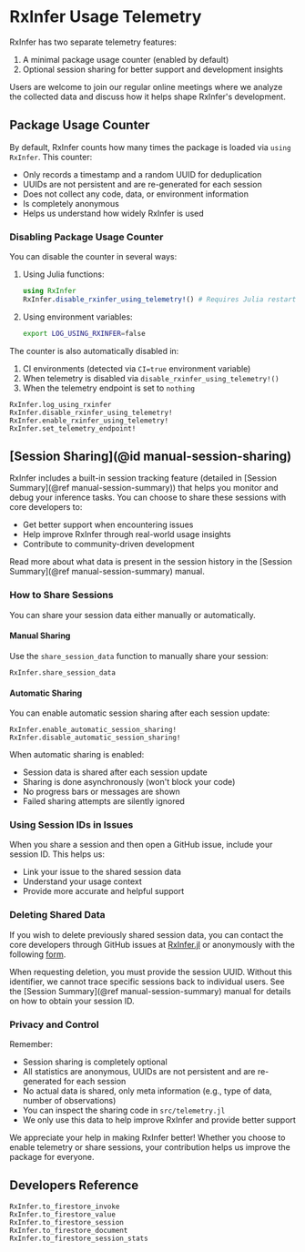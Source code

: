 # RxInfer Usage Telemetry

RxInfer has two separate telemetry features:
1. A minimal package usage counter (enabled by default)
2. Optional session sharing for better support and development insights

Users are welcome to join our regular online meetings where we analyze the collected data and discuss how it helps shape RxInfer's development.

## Package Usage Counter

By default, RxInfer counts how many times the package is loaded via `using RxInfer`. This counter:
- Only records a timestamp and a random UUID for deduplication
- UUIDs are not persistent and are re-generated for each session
- Does not collect any code, data, or environment information
- Is completely anonymous
- Helps us understand how widely RxInfer is used

### Disabling Package Usage Counter

You can disable the counter in several ways:

1. Using Julia functions:
   ```julia
   using RxInfer
   RxInfer.disable_rxinfer_using_telemetry!() # Requires Julia restart
   ```

2. Using environment variables:
   ```bash
   export LOG_USING_RXINFER=false
   ```

The counter is also automatically disabled in:
1. CI environments (detected via `CI=true` environment variable)
2. When telemetry is disabled via `disable_rxinfer_using_telemetry!()`
3. When the telemetry endpoint is set to `nothing`

```@docs 
RxInfer.log_using_rxinfer
RxInfer.disable_rxinfer_using_telemetry!
RxInfer.enable_rxinfer_using_telemetry!
RxInfer.set_telemetry_endpoint!
```

## [Session Sharing](@id manual-session-sharing)

RxInfer includes a built-in session tracking feature (detailed in [Session Summary](@ref manual-session-summary)) that helps you monitor and debug your inference tasks. You can choose to share these sessions with core developers to:
- Get better support when encountering issues
- Help improve RxInfer through real-world usage insights
- Contribute to community-driven development

Read more about what data is present in the session history in the [Session Summary](@ref manual-session-summary) manual.

### How to Share Sessions

You can share your session data either manually or automatically.

#### Manual Sharing

Use the `share_session_data` function to manually share your session:

```@docs
RxInfer.share_session_data
```

#### Automatic Sharing

You can enable automatic session sharing after each session update:

```@docs
RxInfer.enable_automatic_session_sharing!
RxInfer.disable_automatic_session_sharing!
```

When automatic sharing is enabled:
- Session data is shared after each session update
- Sharing is done asynchronously (won't block your code)
- No progress bars or messages are shown
- Failed sharing attempts are silently ignored

### Using Session IDs in Issues

When you share a session and then open a GitHub issue, include your session ID. This helps us:
- Link your issue to the shared session data
- Understand your usage context
- Provide more accurate and helpful support

### Deleting Shared Data

If you wish to delete previously shared session data, you can contact the core developers through GitHub issues at [RxInfer.jl](https://github.com/ReactiveBayes/RxInfer.jl) or anonymously with the following [form](https://docs.google.com/forms/d/e/1FAIpQLSfLF5HcJODLyvovh0vOTjkh0b8it1GDUlyViqpDH06BxVbyYA/viewform?usp=sharing).

When requesting deletion, you must provide the session UUID. Without this identifier, we cannot trace specific sessions back to individual users. See the [Session Summary](@ref manual-session-summary) manual for details on how to obtain your session ID.

### Privacy and Control

Remember:
- Session sharing is completely optional
- All statistics are anonymous, UUIDs are not persistent and are re-generated for each session
- No actual data is shared, only meta information (e.g., type of data, number of observations)
- You can inspect the sharing code in `src/telemetry.jl`
- We only use this data to help improve RxInfer and provide better support

We appreciate your help in making RxInfer better! Whether you choose to enable telemetry or share sessions, your contribution helps us improve the package for everyone.

## Developers Reference 

```@docs
RxInfer.to_firestore_invoke
RxInfer.to_firestore_value
RxInfer.to_firestore_session
RxInfer.to_firestore_document
RxInfer.to_firestore_session_stats
```